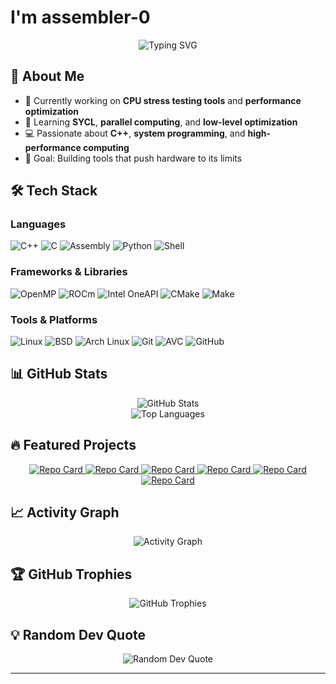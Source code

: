 # I'm assembler-0

<div align="center">
  <img src="https://readme-typing-svg.herokuapp.com?font=Fira+Code&pause=1000&color=2196F3&center=true&vCenter=true&width=435&lines=Software+Developer;Performance+Enthusiast;System+Optimizer;Always+Learning" alt="Typing SVG" />
</div>

## 🚀 About Me

- 🔭 Currently working on **CPU stress testing tools** and **performance optimization**
- 🌱 Learning **SYCL**, **parallel computing**, and **low-level optimization**
- 💻 Passionate about **C++**, **system programming**, and **high-performance computing**
- 🎯 Goal: Building tools that push hardware to its limits

## 🛠️ Tech Stack

### Languages
![C++](https://img.shields.io/badge/C++-%2300599C.svg?style=for-the-badge&logo=c%2B%2B&logoColor=white)
![C](https://img.shields.io/badge/C-%2300599C.svg?style=for-the-badge&logo=c&logoColor=white)
![Assembly](https://img.shields.io/badge/Assembly-%23ED8B00.svg?style=for-the-badge&logo=assemblyscript&logoColor=white)
![Python](https://img.shields.io/badge/Python-3670A8?style=for-the-badge&logo=python&logoColor=ffdd54)
![Shell](https://img.shields.io/badge/Shell-%2300800.svg?style=for-the-badge&logo=shell&logoColor=white)

### Frameworks & Libraries
![OpenMP](https://img.shields.io/badge/OpenMP-%23316192.svg?style=for-the-badge&logo=openmp&logoColor=white)
![ROCm](https://img.shields.io/badge/ROCm-%238B0000.svg?style=for-the-badge&logo=amd&logoColor=white)
![Intel OneAPI](https://img.shields.io/badge/Intel%20OneAPI-0071C5?style=for-the-badge&logo=intel&logoColor=white)
![CMake](https://img.shields.io/badge/CMake-%23008FBA.svg?style=for-the-badge&logo=cmake&logoColor=white)
![Make](https://img.shields.io/badge/Make-%23008FBA.svg?style=for-the-badge&logo=make&logoColor=white)

### Tools & Platforms
![Linux](https://img.shields.io/badge/Linux-FCC624?style=for-the-badge&logo=linux&logoColor=black)
![BSD](https://img.shields.io/badge/BSD-FF2400?style=for-the-badge&logo=bsd&logoColor=white)
![Arch Linux](https://img.shields.io/badge/Arch%20Linux-1793D1?style=for-the-badge&logo=arch-linux&logoColor=white)
![Git](https://img.shields.io/badge/Git-F05032?style=for-the-badge&logo=git&logoColor=white)
![AVC](https://img.shields.io/badge/AVC-F05032?style=for-the-badge&logo=git&logoColor=white)
![GitHub](https://img.shields.io/badge/GitHub-100000?style=for-the-badge&logo=github&logoColor=white)

## 📊 GitHub Stats

<div align="center">
  <img src="https://github-readme-stats.vercel.app/api?username=assembler-0&show_icons=true&theme=radical&hide_border=true&count_private=true" alt="GitHub Stats" />
</div>

<div align="center">
  <img src="https://github-readme-stats.vercel.app/api/top-langs/?username=assembler-0&theme=radical&hide_border=true&layout=compact" alt="Top Languages" />
</div>

## 🔥 Featured Projects

<div align="center">
  <a href="https://github.com/assembler-0/AVC">
    <img src="https://github-readme-stats.vercel.app/api/pin/?username=assembler-0&repo=AVC&theme=radical&hide_border=true" alt="Repo Card" />
  </a>
  <a href="https://github.com/assembler-0/ESST">
    <img src="https://github-readme-stats.vercel.app/api/pin/?username=assembler-0&repo=ESST&theme=radical&hide_border=true" alt="Repo Card" />
  </a>
  <a href="https://github.com/assembler-0/SIFT">
    <img src="https://github-readme-stats.vercel.app/api/pin/?username=assembler-0&repo=SIFT&theme=radical&hide_border=true" alt="Repo Card" />
  </a>
  <a href="https://github.com/assembler-0/RV96GC">
    <img src="https://github-readme-stats.vercel.app/api/pin/?username=assembler-0&repo=RV96GC&theme=radical&hide_border=true" alt="Repo Card" />
  </a>
  <a href="https://github.com/assembler-0/6502">
    <img src="https://github-readme-stats.vercel.app/api/pin/?username=assembler-0&repo=6502&theme=radical&hide_border=true" alt="Repo Card" />
  </a>
  <a href="https://github.com/assembler-0/mathd">
    <img src="https://github-readme-stats.vercel.app/api/pin/?username=assembler-0&repo=mathd&theme=radical&hide_border=true" alt="Repo Card" />
  </a>
</div>

## 📈 Activity Graph

<div align="center">
  <img src="https://github-readme-activity-graph.vercel.app/graph?username=assembler-0&theme=react-dark&hide_border=true" alt="Activity Graph" />
</div>

## 🏆 GitHub Trophies

<div align="center">
  <img src="https://github-profile-trophy.vercel.app/?username=assembler-0&theme=radical&no-frame=true&no-bg=true&margin-w=4" alt="GitHub Trophies" />
</div>

## 💡 Random Dev Quote

<div align="center">
  <img src="https://quotes-github-readme.vercel.app/api?type=horizontal&theme=radical" alt="Random Dev Quote" />
</div>

---
